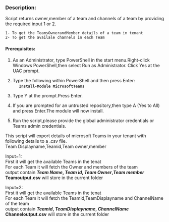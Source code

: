 ### Description:
Script returns owner,member of a team and channels of a team by providing the required input 1 or 2.

	1- To get the TeamsOwnerandMember details of a team in tenant
	2- To get the availale channels in each Team

#### Prerequisites:

1. As an Administrator, type PowerShell in the start menu.Right-click Windows PowerShell,then select Run as Administrator.
Click Yes at the UAC prompt.

2. Type the following within PowerShell and then press Enter:\
&nbsp;&nbsp;&nbsp;&nbsp;&nbsp;**`Install-Module MicrosoftTeams`**
    
3. Type Y at the prompt.Press Enter.

4. If you are prompted for an untrusted repository,then type A (Yes to All) and press Enter.The module will now install. 
5. Run the script,please provide the global administrator credentials or Teams admin credentials.

This script will export details of microsoft Teams in your tenant with following details to a .csv file.\
Team Displayname,Teamid,Team owner,member

Input=1:\
First it will get the available Teams in the tenat\
For each Team it will fetch the Owner and members of the team\
output contain **_Team Name_, _Team id_, _Team Owner_,_Team member_**\
**Teamoutput.csv** will store in the current folder

Input=2:\
First it will get the available Teams in the tenat\
For each Team it will fetch the Teamid,TeamDisplayname and ChannelName of the team\
output contain **_Teamid_, _TeamDisplayname_, _ChannelName_**\
**Channeloutput.csv** will store in the current folder

